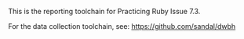 This is the reporting toolchain for Practicing Ruby Issue 7.3.

For the data collection toolchain, see:
https://github.com/sandal/dwbh
